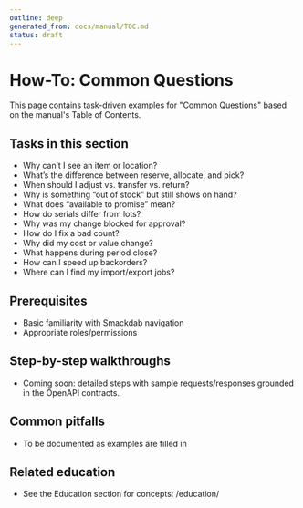 ```yaml
---
outline: deep
generated_from: docs/manual/TOC.md
status: draft
---
```


# How-To: Common Questions

This page contains task-driven examples for "Common Questions" based on the manual's Table of Contents.

## Tasks in this section
- Why can’t I see an item or location?
- What’s the difference between reserve, allocate, and pick?
- When should I adjust vs. transfer vs. return?
- Why is something “out of stock” but still shows on hand?
- What does “available to promise” mean?
- How do serials differ from lots?
- Why was my change blocked for approval?
- How do I fix a bad count?
- Why did my cost or value change?
- What happens during period close?
- How can I speed up backorders?
- Where can I find my import/export jobs?

## Prerequisites
- Basic familiarity with Smackdab navigation
- Appropriate roles/permissions

## Step-by-step walkthroughs
- Coming soon: detailed steps with sample requests/responses grounded in the OpenAPI contracts.

## Common pitfalls
- To be documented as examples are filled in

## Related education
- See the Education section for concepts: /education/

